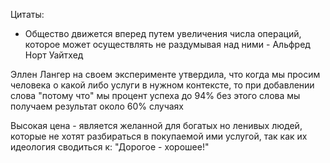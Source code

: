 Цитаты: 
- Общество движется вперед путем увеличения числа операций, которое может осуществлять не раздумывая над ними - Альфред Норт Уайтхед 

Эллен Лангер на своем эксперименте утвердила, что когда мы просим человека о какой либо услуги в нужном контексте, то при добавлении слова "потому что" мы процент успеха до 94% без этого слова мы получаем результат около 60% случаях   

Высокая цена - является желанной для богатых но ленивых людей, которые не хотят разбираться в покупаемой ими услугой, так как их идеология сводиться к: "Дорогое - хорошее!"



